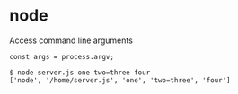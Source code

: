 # node 

Access command line arguments 

```
const args = process.argv;
```

```
$ node server.js one two=three four
['node', '/home/server.js', 'one', 'two=three', 'four']
```
